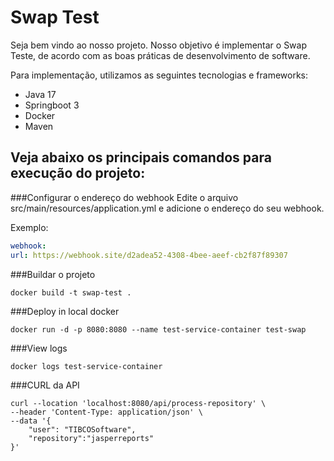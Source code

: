 # Swap Test

Seja bem vindo ao nosso projeto. Nosso objetivo é implementar o Swap Teste, de acordo com as boas práticas de
desenvolvimento de software.

Para implementação, utilizamos as seguintes tecnologias e frameworks:

- Java 17
- Springboot 3
- Docker
- Maven

## Veja abaixo os principais comandos para execução do projeto:

###Configurar o endereço do webhook
Edite o arquivo src/main/resources/application.yml e adicione o endereço do seu webhook. 

Exemplo:
```yml
webhook:
url: https://webhook.site/d2adea52-4308-4bee-aeef-cb2f87f89307
```
###Buildar o projeto

```
docker build -t swap-test .
```

###Deploy in local docker

```
docker run -d -p 8080:8080 --name test-service-container test-swap
```

###View logs
```
docker logs test-service-container
```

###CURL da API

```curl 
curl --location 'localhost:8080/api/process-repository' \
--header 'Content-Type: application/json' \
--data '{
    "user": "TIBCOSoftware",
    "repository":"jasperreports"
}'
```